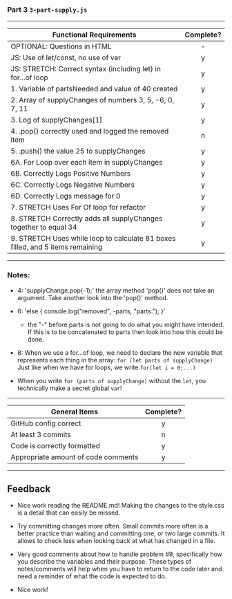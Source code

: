 ### Part 3 `3-part-supply.js`

---

| Functional Requirements                                                        | Complete? |
| ------------------------------------------------------------------------------ | :-------: |
| OPTIONAL: Questions in HTML                                                    |     -     |
| JS: Use of let/const, no use of var                                            |     y     |
| JS: STRETCH: Correct syntax (including let) in for...of loop                   |     y     |
| 1. Variable of partsNeeded and value of 40 created                             |     y     |
| 2. Array of supplyChanges of numbers 3, 5, -6, 0, 7, 11                        |     y     |
| 3. Log of supplyChanges[1]                                                     |     y     |
| 4. .pop() correctly used and logged the removed item                           |     n     |
| 5. .push() the value 25 to supplyChanges                                       |     y     |
| 6A. For Loop over each item in supplyChanges                                   |     y     |
| 6B. Correctly Logs Positive Numbers                                            |     y     |
| 6C. Correctly Logs Negative Numbers                                            |     y     |
| 6D. Correctly Logs message for 0                                               |     y     |
| 7. STRETCH Uses For Of loop for refactor                                       |     y     |
| 8. STRETCH Correctly adds all supplyChanges together to equal 34               |     y     |
| 9. STRETCH Uses while loop to calculate 81 boxes filled, and 5 items remaining |     y     |

---

### Notes:

- 4: 'supplyChange.pop(-1);' the array method 'pop()' does not take an argument. Take another look into the 'pop()' method.

- 6: 'else {
  console.log("removed", -parts, "parts.");
  }'

  - the "-" before parts is not going to do what you might have intended. If this is to be concatenated to parts then look into how this could be done.

- 8: When we use a for...of loop, we need to declare the new variable that represents each thing in the array:
  `for (let parts of supplyChange)` Just like when we have for loops, we write `for(let i = 0;...)`

- When you write `for (parts of supplyChange)` without the `let`, you technically make a secret global `var`!

---

| General Items                       | Complete? |
| ----------------------------------- | :-------: |
| GitHub config correct               |     y     |
| At least 3 commits                  |     n     |
| Code is correctly formatted         |     y     |
| Appropriate amount of code comments |     y     |

---

## Feedback

- Nice work reading the README.md! Making the changes to the style.css is a detail that can easily be missed.

- Try committing changes more often. Small commits more often is a better practice than waiting and committing one, or two large commits. It allows to check less when looking back at what has changed in a file.

- Very good comments about how to handle problem #9, specifically how you describe the variables and their purpose. These types of notes/comments will help when you have to return to the code later and need a reminder of what the code is expected to do.

- Nice work!
